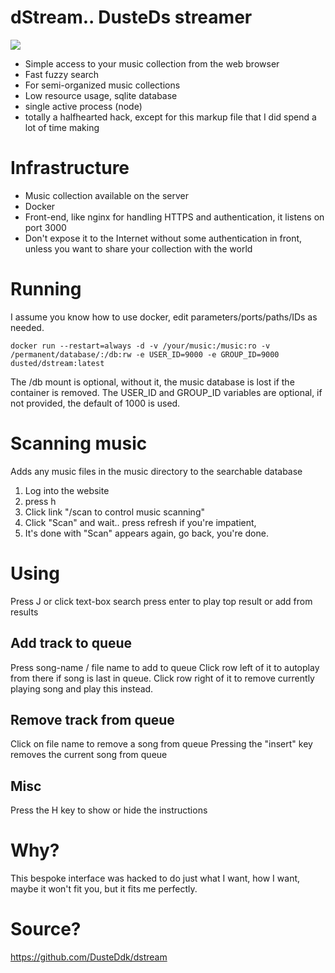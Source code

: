 dStream.. DusteDs streamer
====
![](https://github.com/DusteDdk/dstream/blob/master/screen.gif)
- Simple access to your music collection from the web browser
- Fast fuzzy search
- For semi-organized music collections
- Low resource usage, sqlite database
- single active process (node)
- totally a halfhearted hack, except for this markup file that I did spend a lot of time making

Infrastructure
====
- Music collection available on the server
- Docker
- Front-end, like nginx for handling HTTPS and authentication, it listens on port 3000
- Don't expose it to the Internet without some authentication in front, unless you want to share your collection with the world

Running
====
I assume you know how to use docker, edit parameters/ports/paths/IDs as needed.

```docker run --restart=always -d -v /your/music:/music:ro -v /permanent/database/:/db:rw -e USER_ID=9000 -e GROUP_ID=9000 dusted/dstream:latest```

The /db mount is optional, without it, the music database is lost if the container is removed.
The USER_ID and GROUP_ID variables are optional, if not provided, the default of 1000 is used.

Scanning music
====
Adds any music files in the music directory to the searchable database
1. Log into the website
2. press h
3. Click link "/scan to control music scanning"
4. Click "Scan" and wait.. press refresh if you're impatient,
5. It's done with "Scan" appears again, go back, you're done.

Using
====
Press J or click text-box
search
press enter to play top result or add from results

Add track to queue
----
Press song-name / file name to add to queue
Click row left of it to autoplay from there if song is last in queue.
Click row right of it to remove currently playing song and play this instead.

Remove track from queue
----
Click on file name to remove a song from queue
Pressing the "insert" key removes the current song from queue

Misc
----
Press the H key to show or hide the instructions

Why?
====
This bespoke interface was hacked to do just what I want, how I want,
maybe it won't fit you, but it fits me perfectly.

Source?
====
https://github.com/DusteDdk/dstream
